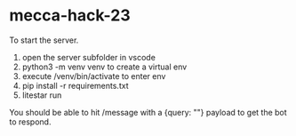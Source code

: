 # mecca-hack-23

To start the server.
1. open the server subfolder in vscode
2. python3 -m venv venv to create a virtual env
3. execute /venv/bin/activate to enter env
3. pip install -r requirements.txt
4. litestar run

You should be able to hit /message with a {query: ""} payload to get the bot to respond.